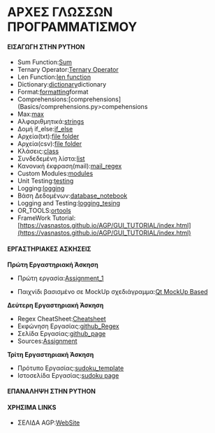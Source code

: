 # ΑΡΧΕΣ ΓΛΩΣΣΩΝ ΠΡΟΓΡΑΜΜΑΤΙΣΜΟΥ

#### ΕΙΣΑΓΩΓΗ ΣΤΗΝ PYTHON
    
 * Sum Function:[Sum](Basics/sum)
 * Ternary Operator:[Ternary Operator](Basics/ternary_operator.py)
 * Len Function:[len function](Basics/len.py)
 * Dictionary:[dictionary](Basics/dictionary.py)dictionary
 * Format:[formatting](Basics/format.py)format
 * Comprehensions:[comprehensions](Basics/comprehensions.py>compehensions
 * Max:[max](Basics/max.py)
* Αλφαριθμητικά:[strings](Basics/strings.py)
* Δομή if_else:[if_else](Basics/if_else.py)
* Αρχεία(txt):[file folder](Basics/file(txt))
* Αρχεία(csv):[file folder](Basics/file(csv))
* Κλάσεις:[class](Basics/class.py)
* Συνδεδεμένη λίστα:[list](Basics/linked_list.py)
* Κανονική έκφραση(mail):[mail_regex](Basics/mail.py)
* Custom Modules:[modules](Basics/modules)
* Unit Testing:[testing](Basics/testing.py)
* Logging:[logging](Basics/Logging.py)
 * Βάση Δεδομένων:[database_notebook](Basics/database.ipynb)
 * Logging and Testing:[logging_tesing](Logs_And_Tests)
 * OR_TOOLS:[ortools](OR_TOOLS)
 * FrameWork Tutorial:[https://vasnastos.github.io/AGP/GUI_TUTORIAL/index.html](https://vasnastos.github.io/AGP/GUI_TUTORIAL/index.html)


#### ΕΡΓΑΣΤΗΡΙΑΚΕΣ ΑΣΚΗΣΕΙΣ

**Πρώτη Εργαστηριακή Άσκηση**
    
* Πρώτη εργασία:[Assignment_1](ASSIGNMENT_1)
    
* Παιχνίδι βασισμένο σε MockUp σχεδιάγραμμα:[Qt MockUp Based](RPS_MockUp)
    
**Δεύτερη Εργαστηριακή Άσκηση**
  
  * Regex CheatSheet:[Cheatsheet](https://cheatography.com/davechild/cheat-sheets/regular-expressions/pdf_bw/)
  * Εκφώνηση Εργασίας:[github_Regex](https://chgogos.github.io/dituoi_agp/resources/agp_assignment20210329.pdf)
  * Σελίδα Εργασίας:[github_page](https://vasnastos.github.io/Assignment_AGP/)
  * Sources:[Assignment](https://github.com/vasnastos/Assignment_AGP)
 

**Τρίτη Εργαστηριακή Άσκηση**
   * Πρότυπο Εργασίας:[sudoku_template](https://github.com/vasnastos/AGP/raw/master/Assignment_3/assignmentDitSudoku.zip)
   * Ιστοσελίδα Εργασίας:[sudoku page](https://vasnastos.github.io/DITUOI_AGP_SUDOKU/)

#### ΕΠΑΝΑΛΗΨΗ ΣΤΗΝ PYTHON



#### ΧΡΗΣΙΜΑ LINKS

* ΣΕΛΙΔΑ AGP:[WebSite](https://vasnastos.github.io/AGP/)
